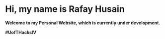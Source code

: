 # Hi, my name is <b>Rafay Husain<b>
Welcome to my Personal Website, which is currently under development.


#UofTHacksIV
